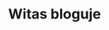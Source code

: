 # Witas bloguje
<!DOCTYPE html>
<html>
    <head>
        <meta charset="utf-8">
        <title>testowa.pl</title>
        <style>
      
        body{
         color: white; 
    background: #396f38;
    margin: 0;
    
   
   
        }
        table{
        color: black;
        }
       .menu-1{
           background: white;
           top: 0px;
           width: 100%;
           height: 70px;
           position: absolute;
           font-family: Arial;
           float: left;
          left: 0px;
           z-index: 3;
       }
       #aut{
        
         color: green;  
       }
      #klik{
         color: grey; 
      }
    
      
      
      #lokiter{
          z-index: 2;
          background-color: #4e9447;
          position: absolute;
          top:300px;
          right: 0px;
         left: 0px;
         font-size: 20px;
         Text-align: center;
      }
      #akt{
          border-bottom:1px solid white;
          
      }
      .img{
          float: left;
          top: 75px;
          left: 0px;
          width: 30%;
          height: 30%;
          position: fixed;
      }
      .styled {
    border: 0;
    line-height: 2.5;
    padding: 0 20px;
    font-size: 1rem;
    text-align: center;
    color: #fff;
    text-shadow: 1px 1px 1px #000;
    border-radius: 10px;
    background-color: rgba(220, 0, 0, 1);
    background-image: linear-gradient(to top left,
                                      rgba(0, 0, 0, .3),
                                      rgba(0, 0, 0, .2) 30%,
                                      rgba(0, 0, 0, 0));
    box-shadow: inset 2px 2px 3px rgba(255, 255, 255, .6),
                inset -2px -2px 3px rgba(0, 0, 0, .6);
}

.styled:hover {
    background-color: rgba(255, 0, 0, 1);
}

.styled:active {
    box-shadow: inset -2px -2px 3px rgba(255, 255, 255, .6),
                inset 2px 2px 3px rgba(0, 0, 0, .6);
}

#img {
       position: fixed;
       z-index: 1;
      height: 300px;
      bottom: 0px;
       top: 0px;
       width: 100%;
       right: 0px;
       left: 0px;
       }
       
        
       .nav{
           
           position: absolute;
           text-align: right;
           color: black;
           height: 30px;
           line-height: 30px;
           right: 0px;
           top: 10px;
           z-index: 4;
       }
       .menu{
         margin-right: 30px;  
       }
       .menu a{
           clear: right;
           text-decoration: none;
           color: black;
           position: relative;
           line-height: 40px;
           margin-right: 30px; 
       }
       label{
           position: absolute;
           font-size: 26px;
           line-height: 40px;
           display: none;
           width: 26px;
           right: 10px;
           
       }
       #toggle{
           display: none;
           top: 10px;
           right: 10px;
       }
       
       
       
       @media only screen and (max-width: 500px){
         label{
          
           
          
           display: block;
           cursor: pointer;
}  
         .menu{
           display: none;
           text-align: center;
           width: 500px;
          position: relative;
          top: 25px;
          right: 0px;
          left: 0px;
           margin-right: 0px;
}
         .menu a{
           display: block;
           width: 500px;
           text-decoration: none; 
           border-bottom: 1px solid black;
           margin: 0;
           color: black;
           background-color: white;
           top: 25px;
           right: 0px;
           left: 0px;
            text-align: center;
          }
          
          #toggle:checked + .menu {
          display: block;
}
       }
       a:hover{
          background-color: red;
          color: white;
       }
       a:active{
          background-color: red;
           color: white;
       }
       #kut{
          left: 30px;
          right: 30px;
       }
       
        </style>
    </head>
    <body>
    <div class="menu-1">
    
        <p><span id="aut"><strong>Autor:</strong></span><span id="klik"><em><strong> JAKUB<BR>WITKOWSKI</strong></em></span></p>
         </div>
         <div class="nav"> 
         <label for="toggle">&#9776;</label>
         <input type="checkbox" id="toggle">
         <div class="menu">
      <a href="https://witas-w.github.io/Aktualnosci/">Aktualności</a>
            <a href="https://witas-w.github.io/Bloguje-witas/">Blog</a>
            <a href="https://witas-w.github.io/Galeria-zdjec/">Zdjęcia</a>
     </div>  
        
     </div>   
        
          
          <img id="img" src="https://s6.ifotos.pl/img/B0A7CA69-_qswewee.jpg">
          
        <div id="lokiter">
         <h2 id="akt" >Blog</h2>
  <a href="#DD"><button class="styled"
        type="button">
   Dzień dzisiejszy
</button></a>
  <h3>26.06.2019r.</h3>
  
  <p>Dzisiaj było 30 stopni w cieniu przez co piasek bardzo mocno parzył.W porcie nadal stoi "Unicus".Może jutro przypłynie "Dragon".Byliśmy też po stronie wschodniej na pysznych lodach w "Górze Lodowej".(pod spodem znajduje się mój ranking lodów).</p>
  
  
    
    <h3>27.06.2019r.</h3>
    <p>(godz.15:02)Właśnie wróciliśmy ze Słupska gdzie byliśmy w galerii handlowej "Jantar". W galerii byliśmy w kilku księgarniach.Po powrocie zamówiliśmy pizze.Następny wpis pojawi się wieczorem.O Słupsku przeczytacie pod spodem.</p>
    <p class="pod"><strong><em>Słupsk</em></strong> to miasto na prawach powiatu w północnej Polsce, w województwie pomorskim, siedziba władz powiatu słupskiego oraz gminy Słupsk. Leży na Pobrzeżu Koszalińskim, nad Słupią, przy trasie europejskiej E28, dawna siedziba książąt pomorskich.</p>
    <p>Po powrocie ze <strong>Słupska</strong> poszliśmy do <em>Góry Lodowej</em>.A następnie do baru III molo i na plażę.</p>
    <h2>Mój Ranking gofrów</h2>
    <table>
        <thead>
            <tr>
                <th>Nazwa</th>
                <th>Punkty</th>
            </tr>
        </thead>
        <tbody>
            <tr>
                <td>1.Bar 3 molo</td>
                <td>100/100</td>
            </tr>
            <tr>
                <td>1.Chomczyńscy</td>
                <td>100/100</td>
            </tr>
            <tr>
                <td>2.Lody,Gofry</td>
                <td>87/100</td>
            </tr>
            <tr>
                <td>3.Kołacze,Gofry,Lody</td>
                <td>76/100</td>
            </tr>
        </tbody>
    </table>
    <img class="byk" src="https://www.kasandbox.org/programming-images/landscapes/sand-dunes.png" >
    <h3>28.06.2019r.</h3>
    <p>Dzisiaj w nocy przypłynął do Ustki największy galeon w Polsce <strong><em>Dragon</em></strong>. <em>Unicus</em> odpłynął wczoraj i także od rana stoi w Darłówku.Do portu w nocy zagościł kontenerowiec <em>Riona</em> .Przed chwilą wpłynął do portu okręt Marynarki wojennej <em>ORP Wigry</em>.Riona opuściła port ok.16:00</p>
    <h2>Przypłynięcia i odpłynięcia</h2>
    <table>
        <thead>
            <tr>
                <th>Statek</th>
                <th>Data przypłynięcia</th>
                <th>Data odpłynięcia</th>
                <th>Rodzaj</th>
                <th>Miejsce odpłynięcia</th>
            </tr>
        </thead>
        <tbody>
            <tr>
                <td><strong>Dragon</strong></td>
                <td>28.06.2019r.</td>
                <td>brak</td>
                <td>pasażerski</td>
                <td>brak</td>
            </tr>
            <tr>
                <td><strong>Riona</strong></td>
                <td>28.06.2019r.</td>
                <td>brak</td>
                <td>kontenerowiec</td>
                <td>Hellsdorf
                </td>
            </tr>
            <tr>
                <td><strong>Unicus</strong></td>
                <td>brak</td>
                <td>28.06.2019r.</td>
                <td>pasażerski</td>
                <td>Darłowo</td>
            </tr>
            <tr>
                <td><strong>ORP Wigry</strong></td>
                <td>28.06.2019r.</td>
                <td>brak</td>
                <td>wojskowy</td>
                <td>brak</td>
            </tr>
        </tbody>
    </table>
    <h3>30.06.2019r.</h3>
    <p>Dzisiaj byliśmy w <em>Górze Lodowej</em>.Następnie poszliśmy na gokarty.Jedliśmy też rybę w <em> Złotej rybce</em>.Zaraz idziemy na gofry.</p>
    <h3>1.07.2019r.</h3>
    <p>Dzisiaj byliśmy w <em><strong>Dolinie Charlotty</strong></em>. A następnie poszliśmy do <em> Mar-Huba</em>.</p>
  <h3>2.07.2019r.</h3>
  <p>Po wyjściu z domu o godz.12:10 poszliśmy na targ.Następnie wypożyczylismy gokarty na pół godziny. przeszliśmy się do <em>Mistrala</em> gdzie zjedliśmy obiad. Na promenadzie weszliśmy do salonu gier gdzie wygrałem z dziadkiem 4 rundy w cymber guy-u.Dzisiaj jest duży sztorm więc kładka otwarta jest prawie cały dzień.</p>
  <h3>3.07.2019r.</h3>
  <p>Dzisiaj zjedliśmy obiad na <em>Politechnice Wrocławskiej</em>.Ponownie w dniu dzisiejszym nastąpił sztorm.Kładka jest dokładnie tak jak wczoraj otwarta przez cały dzień.</p>
  <h3>4.07.2019r.</h3>
  <p>Dzisiaj było duże zamieszanie z obiadami.Ostatecznie ustaliliśmy że obiady będą na trzynastą. Nadal jest sztorm i kładka cały dzień otwarta.Jedliśmy też pyszną galaretkę w <em>Bacio</em>.</p>
  <h3>5.07.2019r.</h3>
  <p>Dzisiaj był sztorm.Kładka tym razem nie była otwarta cały dzień lecz 35 minut.Statki nie stały już pochowane, a było ich zwiedzanie.<em>Kasieńka II</em>wypływała do kanału portowego gdzie zawracała do stoczni.<em>Dragon był zwiedzany za 5 złotych od osoby</em>.</p>
  <h3>6.07.2019r.</h3>
  <p>Dzisiaj byliśmy na obiedzie pobktórym poszliśmy na automaty.
  Po grze udaliśmy się do <em>Bacio</em>gdzie zjedliśmy galaretkę.Cały dzisiejszy dzień leje deszcz i jest trochę zimno.</p>
  <h3>7.07.2019r.</h3>
  <p>Dzisiaj byliśmy na obiedzie.Po nim poszliśmy na automaty.Wieczorem zjedliśmy galaretkę w <em>Bacio</em>.</p>    <h3 >8.07.2019r.</h3>
  <p>Dzisiaj byliśmy na obiedzie.A po nim poszliśmy z babcią na automaty.</p>
  <h3>9.07.2019r.</h3>
  <p>Dzisiaj byliśmy na obiedzie.Po nim poszliśmy do chińskiego marketu.Cały dzień lało.Jedliśmy też galaretkę i lody.</p>
  <h3>10.07.2019r.</h3>
  <p>Dzisiaj mieliśmy przerwę od obiadu więc poszliśmy do <em>Starej pierogarni</em>.Babcia zjadła pierogi ze szpinakiem dziadek ruskie i ze szpinakiem, a ja ruskie.
Po nim poszliśmy z babcią na wschodnią stronę.Gdy przechodziliśmy przez kładkę zaczęło lać i zaczęła się burza z piorunami.Musieliśmy się gdzieś schować.Gdy wracaliśmy zaczęło znowu lać.  </p>
  <h3>11.07.2019r.</h3>
<p>Dzisiaj obiad zjedliśmy w domu.Babcia i dziadek przyjechali o 19:00.Dziś świeciło słońce więc wyszliśmy na 5 godzin.</p>
  <h3>12.07.2019r.</h3>
  <p>Dzisiaj byliśmy na obiedzie i spotkaliśmy się z drugimi dziadkami.Poszliśmy też na lody do <em>Góry lodowej</em>.Gdy wyszliśmy drugim razem wypatrzyłem kontenerowiec płynący z Darłowa.Widzieliśmy też pokazy, w których uczestniczyły samoloty i paralotnie.</p>
  <h3>13.07.2019r.</h3>
  <p>Dzisiaj poszliśmy na obiad. Po nim poszliśmy na gokarty. Wtedy zaczęło kropić ale po dwóch minutach przestało. Wróciliśmy, więc do domu zachaczając o <em>Górę Lodową</em>. Potem wróciliśmy na miasto i poszliśmy na promenadę. Statek SM PRC 112 opuścił port wczoraj około godziny 20, a wrócił o 22. Stoi on dzisiaj przy nabrzeżu po drugiej stronie kładki. Przed koncertem poszliśmy na kolację do <em>Tawerny portowej</em>. Następnie poszliśmy na koncert Kamila Bednarka. Widzieliśmy też pokazy akrobacji lotniczych, spadochroniarskich i bardzo nisko lecący samolot wojska polskiego Casa.</p>
 <img src="https://upload.wikimedia.org/wikipedia/commons/thumb/b/b1/20140628_CASA_C-295_Ma%C5%82opolski_Piknik_Lotniczy_6987.jpg/800px-20140628_CASA_C-295_Ma%C5%82opolski_Piknik_Lotniczy_6987.jpg">
 <h3>14.07.2019r.</h3>
  <p>Dzisiaj byliśmy na obiedzie. Po nim poszliśmy na promenadę. W porcie oglądaliśmy statek SM PRC 112, który razem z barką pogłębia wejście do portu. Przez to <em>Dragon</em> wypływał 4 razy dziennie. Podczas wypłynięcia <em>Dragona</em> statek SM PRC 112 także opuszcza port wypływając blisko brzegu, a następnie wraca i wykręca w kanale portowym. Następnie poszliśmy na automaty i do <em>Bacio</em>. Wieczorem zaprosiliśmy drugich dziadków na wino.</p> 
 <h3>15.07.2019r.</h3>
  <p>Dzisiaj poszliśmy na obiad. Po nim przeszliśmy się plażą do Perły. Następnie wróciliśmy do domu zahaczając o <em>Górę Lodową</em>. Wieczorem wyszliśmy przejść się po okolicy</p>
  <h3>16.07.2019r.</h3>
  <p>Dzisiaj byliśmy na obiedzie. Po nim poszliśmy do <em>Lubicza</em> na  kawę i lody. Następnie przeszliśmy się promenadą do portu. W porcie stoją dwa nowe statki Imor i Mewo Navigator. Imor ostatnio był w Ustce podczas budowy kładki.Wieczorem poszliśmy jeszcze do Lidla na zakupy.</p>
  <h2 id="os">O statkach</h2>
  <table>
    <thead>
        <tr>
            <th>statek</th>
            <th>rodzaj</th>
            <th>data przypłynięcia</th>
            <th>data odpłynięcia</th>
        </tr>
    </thead>
    <tbody>
        <tr>
            <td>Imor</td>
            <td>badawczy(Jednostka przystosowana do badań strefy przybrzeżnej i płytkich wód zalewowych.)</td>
            <td>16.07.2019r.</td>
            <td>17.07.2019r.</td>
        </tr>
        <tr>
            <td>Mewo navigator</td>
            <td>badawczy(Jednostka pomiarowa służąca do prowadzenia hydrograficznych prac pomiarowych na wodach morskich.)</td>
            <td>16.07.2019r.</td>
            <td>17.07.2019r.</td>
        </tr>
    </tbody>
    </table>
   <h3>17.07.2019r.</h3>
   <p>Dzisiaj byliśmy na obiedzie. Następnie poszliśmy na promenadę i do sklepu <em>Pierre Rene</em>. Potem poszliśmy do portu i na Marynarki. Wracając poszliśmy na gofra do <em>Chomczyńskich</em>. Wieczorem poszliśmy przez kładkę do portu obejrzeć niemiecki żaglowiec.</p>
   <h3>18.07.2019r.</h3>
 <p>Dzisiaj byliśmy na obiedzie. Po nim poszliśmy na promenadę. Następnie zagraliśmy na automatach w cymber guya. Statek SM PRC 112 wraz z barką Małż 2 pogłębia wejście do portu przez co Dragon wypływa 5 razy dziennie. Gdy wychodziliśmy z portu zauważyłem  statek firmy <em>Akva group</em>, którego wciągano na dok. Chyba jutro będzie jego wodowanie. Wieczorem poszliśmy na ognisko na Politechnice gdzie zjedliśmy kiełbasę i chleb. </p>
   <h3>19.07.2019r.</h3>
   <p>Dziś rano poszliśmy do portu. Gdy do niego weszliśmy odbywało się wodowanie statku <strong>Hollendaren</strong> zbudowanego przez firmę <em>AKVA group</em>. Podczas zanurzania doku gdy wyciągano statek liną podpłynęły dwa statki Złota rybka i Lucek. Podczas obrotu statku zahaczył on oponami o nabrzeże, dok i barierkę. Po wodowaniu statku stanął on przy nabrzeżu stoczni. Po pobycie w porcie poszliśmy na obiad. Następnie idąc promenadą poszliśmy do portu gdzie widzieliśmy statek SM PRC 112 pogłębiający kanał portowy i cztery statki brytyjskie należące do NATO. Przeszliśmy się także ulicą Grunwaldzką do Pasażu Bałtyckiego i Mariny. Wieczorem poszliśmy na plażę zachodnią. Wykopałem tam duży most z piasku. </p>
    <img src="https://i.ibb.co/SJY9YGX/D8-B9-A7-E4-D769-4727-8-AD1-5730409-B15-BE.png">
   <img src="https://i.ibb.co/HF6M6bV/81-A58662-34-C0-493-B-B211-A59-C36416-B70.jpg">
   <img src="https://i.ibb.co/nj074kK/074-B68-BA-5-C32-4-A10-8-A89-7-D69-F6-C318-A4.png">
    <h3>20.07.2019r.</h3>
    <p>Dzisiaj byliśmy na obiedzie. Po nim poszliśmy do <em>Lubicza</em>. W galerii zdjęć znajdują się zdjęcia panoramy Ustki. Następnie poszliśmy na promenadę i na pączki. W porcie statek SM PRC 112 nadal pogłębia kanał portowy. Potem poszliśmy na ulicę Marynarki. Wieczorem poszliśmy na plażę zachodnią. Tam oglądaliśmy zachód słońca.</p>
    
    <h3>21.07.2019r.</h3>
    <p>Dzisiaj byliśmy na obiedzie. Po nim poszliśmy do <em>Lubicza</em>. Tam wypiłem sok pomarańczowy i obejrzałem panoramę Ustki z dachu hotelu. Następnie przechodząc promenadą oglądaliśmy stoiska górali. Wchodząc do portu wstąpiliśmy na pączki do <em>Starej pączkarni</em>. Do portu przypłynął statek badawczy Mewo navigator, o którym można przeczytać w <a href="#os">tabeli z dnia 16.07.2019r.</a> Po pobycie w porcie skierowaliśmy się do domu. Wieczorem poszliśmy na plażę zachodnią gdzie zbudowałem most z piasku. </p>
  
   <h3>22.07.2019r.</h3>
  <p>Dzisiaj byliśmy na obiedzie. Po nim poszliśmy plażą do Perły. Następnie idąc promenadą doszliśmy do portu. Tam stoi statek Mewo navigator, którego zdjęcia można zobaczyć w <a href="https://witas-w.github.io/zdjecia-galeria/">galerii zdjęć</a>. Potem poszliśmy na ulicę Marynarki polskiej i do kawiarni <em>Bacio</em>. W kawiarence wypiłem sok i zjadłem lody. Następnie poszliśmy na przystanek autobusowy skąd zabrał nas autobus lini numer 1. Nim dojechaliśmy do przystanku Wilcza/Darłowska, na którym wysiedliśmy. Jechaliśmy pierwszy raz autobusem przez nowo otwartą ulicę Darłowską.</p>
  
  
  <h3>23.07.2019r.</h3>
  <p>Dzisiaj byliśmy na ostatnim obiedzie. Po nim poszliśmy do <em>Mistrala</em> na Marynarki poskiej, ponieważ ten na Kaszubskiej był przepełniony. Następnie wróciliśmy ulicą Darłowską do domu. Wieczorem poszliśmy do <em>Mistrala</em> po stronie zachodniej i na promenadę, którą doszliśmy do parku Chopina. Po przejściu ulicą Żeromskiego i wstąpieniu do <em>Mistrala u przyjaciół</em> wróciliśmy na promenadę. Statek SM PRC 112 rano pogłębiał ujście Słupii przez co kładka nie została otwarta o godzinie dwunastej i <em>Dragon</em> musiał krążyć na redzie, a wieczorem odwrócony był dziobem w stronę mostu kolejowego i tam barka Małż 2 pogłębiała Słupię.</p>
    
    
    <h3>24.07.2019r.</h3>  
  <p>Dzisiaj byliśmy w sklepie <em>Diverse</em>. Następnie poszliśmy przez port na promenadę i na automaty. Potem wstąpiliśmy na Politechnikę Wrocławską. W <a href="https://witas-w.github.io/zdjecia-galeria/">galerii zdjęć</a> pojawiły się zdjęcia z osiedla Kościelniaka położonego w Ustce zachodniej. Wieczorem poszliśmy na plażę zachodnią i do herbaciarni <em>(nie)winna piwniczka</em>. W tym lokalu można wypić herbatę, zjeść ciastko z wróżbą lub pyszny serniczek. Następnie wróciliśmy do części zachodniej przez kładkę i nasz skrót leśny. Podczas pobytu na plaży widzieliśmy wypływający załadowany po brzegi statek SM PRC 112. W porcie statki zamieniły się miejscami <em>Dragon</em>stanął w miejscu <em>Kasieńki</em> i <em>Saby</em>, a <em>Saba</em> z <em>Kasieńką</em> w miejscu <em>Dragona</em>.</p>

 <h3>25.07.2019r.</h3>
 <p>Dzisiaj rano poszliśmy do Ustki wschodniej. Idąc ulicą Marynarki doszliśmy do portu stamtąd poszliśmy na promenadę. Następnie przeszliśmy się ulicą Wczasową do Energetyka i na <em>Trakt Solidarności</em>. Potem zjedliśmy obiad w restauracji <em>Mistral u Przyjaciół</em>. Po obiedzie poszliśmy do domu przez ulicę Darłowską. Wieczorem poszliśmy do baru 3 molo i na plażę zachodnią. Nią przeszliśmy się do osiedla. </p>
    
      <h3>26.07.2019r.</h3>
 <p>Dzisiaj rano poszliśmy do Ustki wschodniej. Tam weszliśmy do Jabłonowskich i kupiliśmy kawę. O godzinie 12 wróciliśmy do Ustki zachodniej kładką. Potem poszliśmy do restauracji <em>Krzywy róg</em> gdzie zjedliśmy pyszne pierogi i rosół. Wieczorem poszliśmy na plażę zachodnią i przeszliśmy się do rzeki Czarnej, która została zasypana przez wydmy. Statek SM PRC 112 nadal pogłębia port koło mostu kolejowego.</p>
 
 <h3>27.07.2019r.</h3>
 <p>Dzisiaj rano poszliśmy na pierwszy obiad w tym turnusie. Potem udaliśmy się do <em>Mistrala</em> na Kaszubskiej. Tam zjadłem lody i pączka. Następnie przesliśmy się ulicą Marynarki do portu. W porcie i na promenadzie odbywają się pokazy akrobacji rowerowych. Po obejrzeniu akrobacji rowerowych doszliśmy promenadą do parku Chopina. Wieczorem wróciliśmy do domu.  </p>
 
 <h3>28.07.2019r.</h3>
 <p>Dzisiaj byliśmy na obiedzie. Następnie poszliśmy do <em>Lubicza</em> gdzie wypiłem sok pomarańczowy. Potem udaliśmy się do <em>Góry  Lodowej</em>. Tam zjadłem dwie gałki najlepszych lodów w Ustce. Po zjedzeniu lodów doszliśmy ulicą Marynarki na pączki do <em>Starej pączkarni</em>. Zjedliśmy pączki i wracając do domu przeszliśmy przez kładkę.</p>      
       
  <h3>29.07.2019r.</h3>
  <p>Dzisiaj byliśmy na obiedzie. Po nim udaliśmy się z babcią 2 kilometry za Orzechowo. Mogliśmy dojść do Poddąbia, ale było strasznie gorąco. Następnie wróciliśmy do Ustki plażą i nową promenadą. Na promenadzie zjadłem gofra u <em>Chomczyńskich</em> i jednego pączka ze <em>Starej Pączkarni</em>. Potem poszliśmy do portu i widzieliśmy wypływający statek SM PRC 112, a gdy za drugim razem udaliśmy się tam  ponownie oglądaliśmy ten statek, który powrócił z morza. Wieczorem wróciliśmy ulicą Marynarki do domu.</p>
  
  
 <h3>30.07.2019r.</h3>
 <p>Dzisiaj jak codzień byliśmy na obiedzie. Po nim poszliśmy do <em>Mistrala tu i teraz</em> znajdującego się przy ulicy Marynarki. Potem udaliśmy się do portu, gdzie statek SM PRC 112 pogłębia Słupię w okolicy nowej mariny. Zdjęcia tego statku można zobaczyć w <a href="https://witas-w.github.io/Galeria-zdjec/">galerii zdjęć</a>. Następnie wróciliśmy przez ulicę Darłowską do domu. Wieczorem wybrałem się z babcią nad <em>Staw Upiorów</em>, a następnie doszliśmy do ulicy Wilczej. Wracając poćwiczyliśmy na różnych urządzeniach na ścieżce zdrowia.</p>
  
  
  <h3>31.07.2019r.</h3>
  
  <p>Dzisiaj rano udaliśmy się na pocztę nadać pocztówki. Następnie dotarliśmy na obiad przez park Chopina. Po obiedzie poszliśmy do portu, gdzie widzieliśmy rozkładający się <em>TVN Projekt plaża</em> oraz statek SM PRC 112 stojący obok żurawika portowego. Potem wybraliśmy się do <em>Bacio</em> gdzie zjadłem dwie gałki lodów. Po wizycie w kawiarni udaliśmy się do <em>Mistrala</em> na Kaszubskiej na lemoniadę poziomkową. Następnie postanowiliśmy iść do <em>Góry Lodowej</em>. Idąc ulicą Bakuły z bacią dotarliśmy do <em>Pasażu Bałtyckiego</em>. Wieczorem wróciliśmy do domu autobusem lini numer 1. </p>
  
  <h3>1.08.2019r.</h3>
  
  <p>Dzisiaj rano udaliśmy się na obiad. Po nim wybraliśmy się do <em>Mistrala</em> na Kaszubskiej. Potem poszliśmy do <em>Bacio</em>,    w którym zjadłem dwie gałki lodów. Następnie oglądaliśmy statek SM PRC 112 stojący w porcie. Po tej wizycie udaliśmy się na ulicę Leszka Bakuły, gdzie w niedziele odbywa się targ. Później wybraliśmy się do domu towarowego <em>Stodoła</em>. Następnie ponownie weszliśmy do portu oglądać barkę pogłębiającą, która stoi obok miejsca <em>Dragona</em>. Wieczorem wróciliśmy do domu autobusem lini numer 1 i zjedliśmy pierogi w <em>Starej pierogarni</em>. </p>
  
  <h3>2.08.2019r.</h3>
  
  <p>Dzisiaj rano bylśmy na obiedzie. Po nim udaliśmy się do <em>Bacio</em> gdzie zjadłem dwie gałki lodów. Potem wybraliśmy się do portu. Gdy go opuściliśmy spostrzegłem jadnostkę Stefan wpływającą na redę, dlatego wrócilśmy się i oglądaliśmy ten okręt. Stefan jest statkiem należącym do firmy <em>PRC</em>, która posiada także  dwie barki Małża 2 i SM PRC 112. Następnie poszliśmy z babcią na plażę, gdzie w okolicach <em>Perły</em> usiedliśmy i odpoczeliśmy. Później wyruszyliśmy na ulicę Marynarki. Wieczorem wróciliśmy do domu przez Darłowską, która nadal jest w remoncie.</p>
  
  <h3>3.08.2019r.</h3>
  
  <p>Dzisiaj wstałem trochę wcześniej. Po śniadaniu wyruszyliśmy do miasta. Na ulicy Marynarki trwały przygotowania do występów teatralnych  w ramach <em>festiwalu Mistral</em>. Przez te występy główny deptak w Ustce został zmknięty dla samochodów. Dużą scenę rozłożono również przed latarnią morską. Obiad jak zwykle zjedliśmy o godzinie trzynastej. Po obiedzie poszliśmy do kawiarni <em>Bacio</em>, gdzie zjadłem ogromną porcję lodów. Potem udaliśmy się na wschodni falochron odwiedzić ustecką syrenkę. Następnie wróciliśmy na chwilę do domu. Odpoczeliśmy i wybraliśmy się do trzeciego mola. Tam byliśmy na plaży do godziny dwudziestej. </p>
  
  
  <h3>4.08.2019r.</h3>
  <p>O trzynastej zjadłem obiad. Po nim poszedłem z dziadkami do kawiarni <em>Lubicz</em>. Następnie po spacerze ulicami Ustki w stronę morza udaliśmy się na molo. Tam zrobiłem kilka zdjęć namiotów <em>Projektu Plaża TVN</em>, które dostępne są w galerii zdjęć. Wracając wstąpiliśmy do kawiarni <em>Bacio</em> na lody. Wieczorem wybraliśmy się na kolację do restauracji <em>Krzywy róg</em>, gdzie zjedliśmy pyszne pielmieni. <em>Krzywy róg</em> jest restaracją polsko-ukraińską. Mają bardzo dobre jedzenie.</p>
  
  
  <h3>5.08.2019r.</h3>
  
  <p>Dziś po obiedzie zaprowadziłem babcię i dziadka moich kuzynów na najlepsze lody w Ustce do <em>Bacio</em>. Następnie obserwowaliśmy na  molo wpływające do portu statki i jachty wycieczkowe. Zauważyłem, że od trzech dni na morzu w pobliżu Ustki pływa nieznany biały statek z niebieskim kominem. Nie jest on widoczny nawet na <em>Marine Traffic</em>. Potem poszedłem z bacią na plażę wschodnią. Tam spędziłem dwie godziny bawiąc się w piasku. Po powrocie z plaży udaliśmy się na gofry do <em>Chomczyńskich</em>. Wieczorem wybraliśmy się na lody do <em>Góry Lodowej</em>. Następnie wróciliśmy do domu ulicą Darłowską. </p>
  

  
  <h3>6.08.2019r.</h3>
  <p>Dzisiaj przed obiadem spacerowaliśmy promenadą. Po obiedzie jak zwykle poszliśmy do najlepszej kawiarni <em>Bacio</em>. Tam zjadłem dwie gałki lodów o smaku <em>Oreo</em> i jabłko z miętą. Następnie udaliśmy się na molo. Dzisiaj doszliśmy na sam koniec wschodniego falochronu, gdzie wędkarze łowili ryby. Potem wybraliśmy się na plażę. Odnalazlłem miejsce mojej wczorajszej zabawy. Po powrocie z nad wody złapała nas ulewa. Schowaliśmy się, więc w <em>Bacio</em>. Stamtąd wyruszyliśmy do autobusu lini numer 1.</p>
   
   <h2>Mój Ranking lodów</h2>
   <table>
    <thed>
       <tr>
           <th>Miejsce</th>
           <th>Nazwa</th>
           <th>Punkt</th>
        </tr>
       
    </thed>
    <tbody>
    <tr>
    <td>1</td>
    <td>Bacio</td>
    <td>100/100</td>
    </tr>
     <tr>
    <td>2</td>
    <td>Góra Lodowa</td>
    <td>97/100</td>
    </tr>
     <tr>
    <td>3</td>
    <td>U Lodziarzy</td>
    <td>95/100</td>
    </tr>
     <tr>
    <td>4</td>
    <td>Wenta</td>
    <td>90/100</td>
    </tr>
     <tr>
    <td>5</td>
    <td>Chomczyńscy</td>
    <td>20/100</td>
    </tr>
    </tbody>
    </table>
  
  <h3>7.08.2019r.</h3>
  <p>Dzisiaj wyszliśmy z domu o godzinie 11:40. Następnie doszliśmy ulicą Marynarki na promenadę. Tam czekaliśmy na obiad siedząc na ławce. Obiad zjedliśmy o godzinie trzynastej. Był bardzo dobry. Potem udaliśmy się do kawiarni <em>Bacio</em>, gdzie zjadłem dwie gałki lodów. Po zjedzeniu deseru wybraliśmy się do portu. Stamtąd wyruszyliśmy do księgarni, w której kupiłem książkę pt. <em>Pan Samochodzik i Tajemnica Tajemnic</em>. Wieczorem wróciliśmy do domu autobusem lini numer 2.</p>
  
  <h3>8.08.2019r.</h3>
 <p>Dzisiaj spałem nieco dłużej. Z domu wyszliśmy o 13:00. Od razu poszliśmy do kawiarni <em>Bacio</em>. Tam zjadłem dwie gałki lodów, a babcia z dziadkiem wypili kawę. Następnie udaliśmy się na molo. Potem przeszliśmy się promenadą do parku Chopina. Przed obiadem wstąpiliśmy do <em>PEPCO</em>, w którym dziadek kupił sobie duńskie skarpetki z napisem <strong>MADE IN CHINA</strong>. Obiad zjedliśmy w restauracji <em>Syrenka</em>. Wieczorem wróciliśmy do domu autobusem lini numer 2.</p>
 
 <h3>9.08.2019r.</h3>
 
 <p>Po obiedzie poszliśmy do <em>Muzeum chleba</em>. Tam oglądaliśmy ciekawy film pt."Chleb" oraz różne urządzenia służące do jego wypieku. Następnie udaliśmy się do portu, gdzie widzieliśmy statek Bestla, który wraz ze Złotą Rybką holował Hollendarena. Zdjęcia te można obejrzeć w <a href="https://witas-w.github.io/Galeria-zdjec/">galerii zdjęć</a>. Potem wybralismy się na promenadę. Wieczorem wyruszyliśmy z bacią  na plażę. Po drodze widzieliśmy lisa stojącego 2 metry od nas. Przy przejściu przez tory koło osiedla Kościelniaka zaczęli budować przystanek kolejowy.</p>
 
 <h3>10.08.2019r.</h3>
 
 <p>Dzisiaj spałem długo. Po obiedzie udaliśmy się na promenadę. Tam odbywały się konkursy orkiestr dętych. Następnie poszliśmy do kawiarni <em>Bacio</em>, gdzie zjedliśmy desery. Stamtąd wybraliśmy się na plażę. Potem przeszliśmy deptakiem wzdłuż morza. Na ulicy Marynarki dziadek zjadł kebaba. W <em>Mistralu</em> na Kaszubskiej wypiłem sok pomarńczowy. Wieczorem wróciliśmy do domu autobusem lini numer 1. Dziś w Ustce odbyły się mistrzostwa Polski w wypłukiwaniu bursztynu.</p>
 
 <img src="https://s6.ifotos.pl/img/kalendarz_qswxwwe.png">
 
 <h3>11.08.2019r.</h3>
 
 <p>Po obiedzie udaliśmy się Traktem Solidarności na promenadę. Na promenadzie rozłożone są stragany wyrobów z bursztynu. Następnie poszliśmy do kawiarni <em>Bacio</em>. Stamtąd wybraliśmy się do portu i na molo. Potem chcieliśmy iść na plażę ale było bardzo dużo ludzi i bardzo gorąco. Kolację zjedliśmy w <em>Lagunie</em>. Jedzeniem zachwycony był tylko dziadek. Wieczorem wróciliśmy do domu ulicą Darłowską.</p>
 
 <img src="https://s6.ifotos.pl/img/bursztynn_qswnrha.png">
 
<h3>12.08.2019r.</h3>

<p>Dziś rano udaliśmy się ulicą Marynarki na obiad. Po nim poszliśmy do <em>Stodoły</em>. Następnie wybraliśmy się do kawiarni <em>Bacio</em>, gdzie zjadłem dwie gałki lodów. Potem wyruszyliśmy do portu. Na <em>Dragona</em> wrócił pirat Barbarosa. Wieczorem z babcią wyszliśmy na plażę. Następnie przeszliśmy przez kładkę do Ustki wschodniej. Stamtąd wróciliśmy do domu o godzinie 21:00.</p>

<img src="https://s6.ifotos.pl/img/WUstcepng_qswnswr.png">


<h3 id="DD">13.08.2019r.</h3>

<p>Gdy szliśmy na obiad zaczęło padać. Dlatego na Politechnikę podjechaliśmy taksówką. Po obiedzie udaliśmy się promenadą do kawiarni <em>Bacio</em>. Tam zjadłem dwie gałki lodów, a babcia z dziadkiem wypili kawę. Następnie wybraliśmy się do portu. Stamtąd poszliśmy do domu. Dziś przyjechali do Ustki rodzice. Wieczorem wyruszyliśmy do <em>Mistrala u Przyjaciół</em>. Potem udaliśmy się do <em>Lidla</em>. Po zrobieniu zakupów wróciliśmy do domu.</p>

<h2>Mój ranking restauracji</h2>

<table>
   <thead>
       <tr>
           <th>Miejsce</th>
           <th>Nazwa</th>
           <th>punkty</th>
       </tr>
    </thead>
    <tbody>
        <tr>
            <td>1</td>
            <td>Krzywy róg</td>
            <td>100/100</td>
        </tr>
         <tr>
            <td>2</td>
            <td>Syrenka</td>
            <td>98/100</td>
        </tr>
         <tr>
            <td>3</td>
            <td>U Przyjaciół</td>
            <td>95/100</td>
        </tr>
         <tr>
            <td>4</td>
            <td>Columbus</td>
            <td>93/100</td>
        </tr>
         <tr>
            <td>5</td>
            <td>Al Dente</td>
            <td>90/100</td>
        </tr>
         <tr>
            <td>6</td>
            <td>Szybka Rybka</td>
            <td>85/100</td>
        </tr>
         <tr>
            <td>7</td>
            <td>Laguna</td>
            <td>69/100</td>
        </tr>
    </tbody>
  </table>
       </div>
       
       
       
   
 
    </body>
</html>
